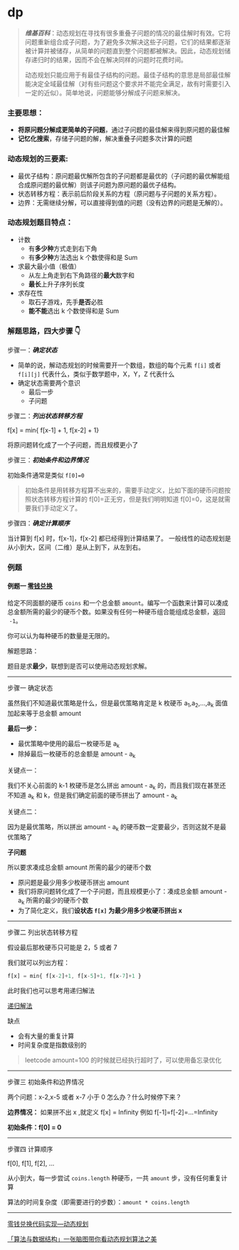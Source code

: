 # dp

> **_维基百科_**：动态规划在寻找有很多重叠子问题的情况的最佳解时有效。它将问题重新组合成子问题，为了避免多次解决这些子问题，它们的结果都逐渐被计算并被储存，从简单的问题直到整个问题都被解决。因此，动态规划储存递归时的结果，因而不会在解决同样的问题时花费时间。
>
> 动态规划只能应用于有最佳子结构的问题。最佳子结构的意思是局部最佳解能决定全域最佳解（对有些问题这个要求并不能完全满足，故有时需要引入一定的近似）。简单地说，问题能够分解成子问题来解决。

### 主要思想：

- **将原问题分解成更简单的子问题**，通过子问题的最佳解来得到原问题的最佳解
- **记忆化搜索**，存储子问题的解，解决重叠子问题多次计算的问题

### 动态规划的三要素:

- 最优子结构：原问题最优解所包含的子问题都是最优的（子问题的最优解能组合成原问题的最优解）则该子问题为原问题的最优子结构。
- 状态转移方程：表示前后阶段关系的方程（原问题与子问题的关系方程）。
- 边界：无需继续分解，可以直接得到值的问题（没有边界的问题是无解的）。

### 动态规划题目特点：

- 计数
  - 有**多少种**方式走到右下角
  - 有**多少种**方法选出 k 个数使得和是 Sum
- 求最大最小值（极值）
  - 从左上角走到右下角路径的**最大**数字和
  - **最长**上升子序列长度
- 求存在性
  - 取石子游戏，先手**是否**必胜
  - **能不能**选出 k 个数使得和是 Sum

### 解题思路，四大步骤 👇

步骤一：_**确定状态**_

- 简单的说，解动态规划的时候需要开一个数组，数组的每个元素 `f[i]` 或者 `f[i][j]` 代表什么，类似于数学题中，X，Y，Z 代表什么
- 确定状态需要两个意识
  - 最后一步
  - 子问题

步骤二：_**列出状态转移方程**_

f[x] = min{ f[x-1] + 1, f[x-2] + 1}

将原问题转化成了一个子问题，而且规模更小了

步骤三：_**初始条件和边界情况**_

初始条件通常是类似 `f[0]=0`

> 初始条件是用转移方程算不出来的，需要手动定义，比如下面的硬币问题按照状态转移方程计算的 f[0]=正无穷，但是我们明明知道 f[0]=0，这是就需要我们手动定义了。

步骤四：_**确定计算顺序**_

当计算到 f[x] 时，f[x-1]，f[x-2] 都已经得到计算结果了。
一般线性的动态规划是从小到大，区间（二维）是从上到下，从左到右。

### 例题

#### 例题一 [零钱兑换](https://leetcode-cn.com/problems/coin-change/)

给定不同面额的硬币 `coins` 和一个总金额 `amount`。编写一个函数来计算可以凑成总金额所需的最少的硬币个数。如果没有任何一种硬币组合能组成总金额，返回  `-1`。

你可以认为每种硬币的数量是无限的。

解题思路：

题目是求**最少**，联想到是否可以使用动态规划求解。

---

步骤一 确定状态

虽然我们不知道最优策略是什么，但是最优策略肯定是 k 枚硬币 a<sub>1</sub>,a<sub>2</sub>,...,a<sub>k</sub> 面值加起来等于总金额 amount

**最后一步：**

- 最优策略中使用的最后一枚硬币是 a<sub>k</sub>
- 除掉最后一枚硬币的总金额是 amount - a<sub>k</sub>

关键点一：

我们不关心前面的 k-1 枚硬币是怎么拼出 amount - a<sub>k</sub> 的，而且我们现在甚至还不知道 a<sub>k</sub> 和 k，但是我们确定前面的硬币拼出了 amount - a<sub>k</sub>

关键点二：

因为是最优策略，所以拼出 amount - a<sub>k</sub> 的硬币数一定要最少，否则这就不是最优策略了

**子问题**

所以要求凑成总金额 amount 所需的最少的硬币个数

- 原问题是最少用多少枚硬币拼出 amount
- 我们将原问题转化成了一个子问题，而且规模更小了：凑成总金额 amount - a<sub>k</sub> 所需的最少的硬币个数
- 为了简化定义，我们**设状态 `f[x]` 为最少用多少枚硬币拼出 x**

---

步骤二 列出状态转移方程

假设最后那枚硬币只可能是 2，5 或者 7

我们就可以列出方程：

```js
f[x] = min{ f[x-2]+1, f[x-5]+1, f[x-7]+1 }
```

此时我们也可以思考用递归解法

[递归解法](./线性/零钱兑换/1.js)

缺点

- 会有大量的重复计算
- 时间复杂度是指数级别的

> leetcode amount=100 的时候就已经执行超时了，可以使用备忘录优化

---

步骤三 初始条件和边界情况

两个问题：x-2,x-5 或者 x-7 小于 0 怎么办？什么时候停下来？

**边界情况：**
如果拼不出 x ,就定义 f[x] = Infinity
例如 f[-1]=f[-2]=...=Infinity

**初始条件：f[0] = 0**

---

步骤四 计算顺序

f[0], f[1], f[2], ...

从小到大，每一步尝试 `coins.length` 种硬币，一共 `amount` 步，没有任何重复计算

算法的时间复杂度（即需要进行的步数）：`amount * coins.length`

---

[零钱兑换代码实现—动态规划](./线性/零钱兑换/2.js)

[「算法与数据结构」一张脑图带你看动态规划算法之美](https://juejin.cn/post/6872115031501340679#heading-1)
